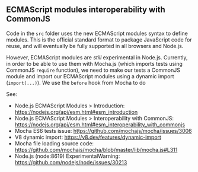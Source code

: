 ## ECMAScript modules interoperability with CommonJS

Code in the `src` folder uses the new ECMAScript modules syntax to define modules. This is the official standard
format to package JavaScript code for reuse, and will eventually be fully supported in all browsers and Node.js.

However, ECMAScript modules are *still* experimental in Node.js. Currently, in order to be able to use them with
Mocha.js (which imports tests using CommonJS `require` function), we need to make our tests a CommonJS module and
import our ECMAScript modules using a dynamic import (`import(...)`). We use the `before` hook from Mocha to do

See:
- Node.js ECMAScript Modules > Introduction: https://nodejs.org/api/esm.html#esm_introduction
- Node.js ECMAScript Modules > Interoperability with CommonJS:
  https://nodejs.org/api/esm.html#esm_interoperability_with_commonjs
- Mocha ES6 tests issue: https://github.com/mochajs/mocha/issues/3006
- V8 dynamic import: https://v8.dev/features/dynamic-import
- Mocha file loading source code: https://github.com/mochajs/mocha/blob/master/lib/mocha.js#L311
- Node.js (node:8619) ExperimentalWarning: https://github.com/nodejs/node/issues/30213
